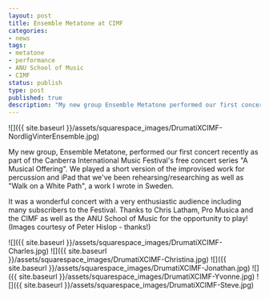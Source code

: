 ```yaml
---
layout: post
title: Ensemble Metatone at CIMF
categories:
- news
tags:
- metatone
- performance
- ANU School of Music
- CIMF
status: publish
type: post
published: true
description: "My new group Ensemble Metatone performed our first concert recently as part of the Canberra International Music Festival's free concert series."
---
```


![]({{ site.baseurl }}/assets/squarespace_images/DrumatiXCIMF-NordligVinterEnsemble.jpg)

My new group, Ensemble Metatone, performed our first concert recently as part of the Canberra International Music Festival's free concert series "A Musical Offering". We played a short version of the improvised work for percussion and iPad that we've been rehearsing/researching as well as "Walk on a White Path", a work I wrote in Sweden.

It was a wonderful concert with a very enthusiastic audience including many subscribers to the Festival. Thanks to Chris Latham, Pro Musica and the CIMF as well as the ANU School of Music for the opportunity to play! (Images courtesy of Peter Hislop - thanks!)

![]({{ site.baseurl }}/assets/squarespace_images/DrumatiXCIMF-Charles.jpg)
![]({{ site.baseurl }}/assets/squarespace_images/DrumatiXCIMF-Christina.jpg)
![]({{ site.baseurl }}/assets/squarespace_images/DrumatiXCIMF-Jonathan.jpg)
![]({{ site.baseurl }}/assets/squarespace_images/DrumatiXCIMF-Yvonne.jpg)
![]({{ site.baseurl }}/assets/squarespace_images/DrumatiXCIMF-Steve.jpg)
